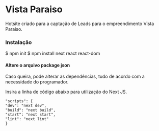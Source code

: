 # Vista Paraiso
Hotsite criado para a captação de Leads para o empreendimento Vista Paraiso.

### Instalação
$ npm init
$ npm install next react react-dom

#### Altere o arquivo package json
Caso queira, pode alterar as dependências, tudo de acordo com a necessidade do programador. 

Insira a linha de código abaixo para utilização do Next JS.

    "scripts": {
    "dev": "next dev",
    "build": "next build",
    "start": "next start",
    "lint": "next lint"
    }

